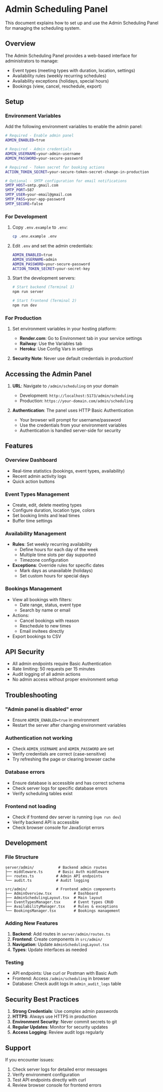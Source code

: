 # Admin Scheduling Panel

This document explains how to set up and use the Admin Scheduling Panel for managing the scheduling system.

## Overview

The Admin Scheduling Panel provides a web-based interface for administrators to manage:
- Event types (meeting types with duration, location, settings)
- Availability rules (weekly recurring schedules)
- Availability exceptions (holidays, special hours)
- Bookings (view, cancel, reschedule, export)

## Setup

### Environment Variables

Add the following environment variables to enable the admin panel:

```bash
# Required - Enable admin panel
ADMIN_ENABLED=true

# Required - Admin credentials
ADMIN_USERNAME=your-admin-username
ADMIN_PASSWORD=your-secure-password

# Required - Token secret for booking actions
ACTION_TOKEN_SECRET=your-secure-token-secret-change-in-production

# Optional - SMTP configuration for email notifications
SMTP_HOST=smtp.gmail.com
SMTP_PORT=587
SMTP_USER=your-email@gmail.com
SMTP_PASS=your-app-password
SMTP_SECURE=false
```

### For Development

1. Copy `.env.example` to `.env`:
   ```bash
   cp .env.example .env
   ```

2. Edit `.env` and set the admin credentials:
   ```bash
   ADMIN_ENABLED=true
   ADMIN_USERNAME=admin
   ADMIN_PASSWORD=your-secure-password
   ACTION_TOKEN_SECRET=your-secret-key
   ```

3. Start the development servers:
   ```bash
   # Start backend (Terminal 1)
   npm run server
   
   # Start frontend (Terminal 2)
   npm run dev
   ```

### For Production

1. Set environment variables in your hosting platform:
   - **Render.com**: Go to Environment tab in your service settings
   - **Railway**: Use the Variables tab
   - **Heroku**: Use Config Vars in settings

2. **Security Note**: Never use default credentials in production!

## Accessing the Admin Panel

1. **URL**: Navigate to `/admin/scheduling` on your domain
   - Development: `http://localhost:5173/admin/scheduling`
   - Production: `https://your-domain.com/admin/scheduling`

2. **Authentication**: The panel uses HTTP Basic Authentication
   - Your browser will prompt for username/password
   - Use the credentials from your environment variables
   - Authentication is handled server-side for security

## Features

### Overview Dashboard
- Real-time statistics (bookings, event types, availability)
- Recent admin activity logs
- Quick action buttons

### Event Types Management
- Create, edit, delete meeting types
- Configure duration, location type, colors
- Set booking limits and lead times
- Buffer time settings

### Availability Management
- **Rules**: Set weekly recurring availability
  - Define hours for each day of the week
  - Multiple time slots per day supported
  - Timezone configuration
- **Exceptions**: Override rules for specific dates
  - Mark days as unavailable (holidays)
  - Set custom hours for special days

### Bookings Management
- View all bookings with filters:
  - Date range, status, event type
  - Search by name or email
- Actions:
  - Cancel bookings with reason
  - Reschedule to new times
  - Email invitees directly
- Export bookings to CSV

## API Security

- All admin endpoints require Basic Authentication
- Rate limiting: 50 requests per 15 minutes
- Audit logging of all admin actions
- No admin access without proper environment setup

## Troubleshooting

### "Admin panel is disabled" error
- Ensure `ADMIN_ENABLED=true` in environment
- Restart the server after changing environment variables

### Authentication not working
- Check `ADMIN_USERNAME` and `ADMIN_PASSWORD` are set
- Verify credentials are correct (case-sensitive)
- Try refreshing the page or clearing browser cache

### Database errors
- Ensure database is accessible and has correct schema
- Check server logs for specific database errors
- Verify scheduling tables exist

### Frontend not loading
- Check if frontend dev server is running (`npm run dev`)
- Verify backend API is accessible
- Check browser console for JavaScript errors

## Development

### File Structure
```
server/admin/           # Backend admin routes
├── middleware.ts       # Basic Auth middleware
├── routes.ts          # Admin API endpoints
└── audit.ts           # Audit logging

src/admin/             # Frontend admin components
├── AdminOverview.tsx          # Dashboard
├── AdminSchedulingLayout.tsx  # Main layout
├── EventTypesManager.tsx      # Event types CRUD
├── AvailabilityManager.tsx    # Rules & exceptions
└── BookingsManager.tsx        # Bookings management
```

### Adding New Features

1. **Backend**: Add routes in `server/admin/routes.ts`
2. **Frontend**: Create components in `src/admin/`
3. **Navigation**: Update `AdminSchedulingLayout.tsx`
4. **Types**: Update interfaces as needed

### Testing

- API endpoints: Use curl or Postman with Basic Auth
- Frontend: Access `/admin/scheduling` in browser
- Database: Check audit logs in `admin_audit_logs` table

## Security Best Practices

1. **Strong Credentials**: Use complex admin passwords
2. **HTTPS**: Always use HTTPS in production
3. **Environment Security**: Never commit secrets to git
4. **Regular Updates**: Monitor for security updates
5. **Access Logging**: Review audit logs regularly

## Support

If you encounter issues:
1. Check server logs for detailed error messages
2. Verify environment configuration
3. Test API endpoints directly with curl
4. Review browser console for frontend errors